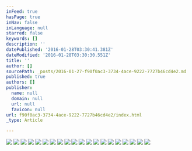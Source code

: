 ```yaml
---
inFeed: true
hasPage: true
inNav: false
inLanguage: null
starred: false
keywords: []
description: ''
datePublished: '2016-01-28T03:30:41.381Z'
dateModified: '2016-01-28T03:30:30.551Z'
title: ''
author: []
sourcePath: _posts/2016-01-27-f90f0ac3-3734-4ace-9222-7727b46cd4e2.md
published: true
authors: []
publisher:
  name: null
  domain: null
  url: null
  favicon: null
url: f90f0ac3-3734-4ace-9222-7727b46cd4e2/index.html
_type: Article

---
```

![](https://the-grid-user-content.s3-us-west-2.amazonaws.com/b8fb8889-01f0-4121-93d5-7a828e42b47d.jpg)
![](https://the-grid-user-content.s3-us-west-2.amazonaws.com/d6011c31-5dc9-46d0-bd26-fe3c3f0b42a7.jpg)
![](https://the-grid-user-content.s3-us-west-2.amazonaws.com/8ae70e9e-9bf0-4e54-a6e5-3d671e87d54c.jpg)
![](https://the-grid-user-content.s3-us-west-2.amazonaws.com/0dbab46e-dd96-4d7c-a716-1d00fa6f653a.jpg)
![](https://the-grid-user-content.s3-us-west-2.amazonaws.com/5f8b9965-9de0-43a2-89e0-576fe39d6f53.jpg)
![](https://the-grid-user-content.s3-us-west-2.amazonaws.com/66a1cf82-b080-4759-829b-947da27f3f69.jpg)
![](https://the-grid-user-content.s3-us-west-2.amazonaws.com/a8182557-9558-4fcb-8328-d4c9e2bb1411.gif)
![](https://the-grid-user-content.s3-us-west-2.amazonaws.com/0b70aca8-758e-45eb-a856-95a47db8edc2.jpg)
![](https://the-grid-user-content.s3-us-west-2.amazonaws.com/aae98735-6e85-4d07-b901-c2d06bdbde02.jpg)
![](https://the-grid-user-content.s3-us-west-2.amazonaws.com/39323ebf-e648-4778-a464-d45b553e8662.jpg)
![](https://the-grid-user-content.s3-us-west-2.amazonaws.com/435a92a3-17da-49ad-82ef-cf0972eb283a.jpg)
![](https://the-grid-user-content.s3-us-west-2.amazonaws.com/0a1e5c5d-28d1-48bb-9856-4e5020177676.jpg)
![](https://the-grid-user-content.s3-us-west-2.amazonaws.com/d8f99178-b747-4a33-93c2-a60391ae6e4a.jpg)
![](https://the-grid-user-content.s3-us-west-2.amazonaws.com/d37794a0-c582-4c8f-96b7-ff8c211fe3d7.jpg)
![](https://the-grid-user-content.s3-us-west-2.amazonaws.com/41d2e7ef-31fa-4817-ad4d-aeadd4909df5.jpg)
![](https://the-grid-user-content.s3-us-west-2.amazonaws.com/2ea1dee3-1757-4330-82f0-c90ead810130.jpg)
![](https://the-grid-user-content.s3-us-west-2.amazonaws.com/1ccda916-5a27-4c26-87e2-6c212ed19ea4.jpg)
![](https://the-grid-user-content.s3-us-west-2.amazonaws.com/c50a0f06-65e0-4e35-8769-aa95067cf5ee.jpg)
![](https://the-grid-user-content.s3-us-west-2.amazonaws.com/cb21159d-5ded-43dd-97d1-bb66234e6618.jpg)
![](https://the-grid-user-content.s3-us-west-2.amazonaws.com/a6c68a8b-ac76-4855-bbf9-3780993e6e87.jpg)
